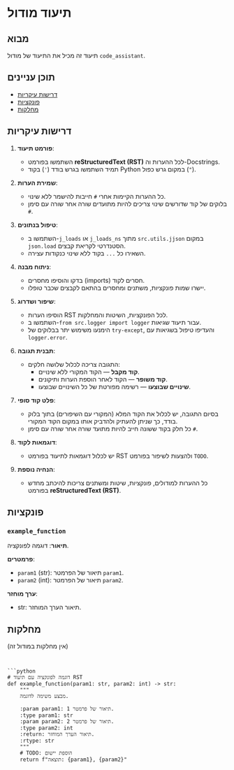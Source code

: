 # תיעוד מודול

## מבוא

תיעוד זה מכיל את התיעוד של מודול `code_assistant`.

## תוכן עניינים

* [דרישות עיקריות](#דרישות-עיקריות)
* [פונקציות](#פונקציות)
* [מחלקות](#מחלקות)


## דרישות עיקריות

1. **פורמט תיעוד**:
   - השתמשו בפורמט **reStructuredText (RST)** לכל ההערות וה-Docstrings.
   - תמיד השתמשו בגרש בודד (`'`) בקוד Python במקום גרש כפול (`"`).

2. **שמירת הערות**:
   - כל ההערות הקיימות אחרי `#` חייבות להישמר ללא שינוי.
   - בלוקים של קוד שדורשים שינוי צריכים להיות מתועדים שורה אחר שורה עם סימן `#`.

3. **טיפול בנתונים**:
   - השתמשו ב-`j_loads` או `j_loads_ns` מתוך `src.utils.jjson` במקום `json.load` הסטנדרטי לקריאת קבצים.
   - השאירו כל `...` בקוד ללא שינוי כנקודות עצירה.

4. **ניתוח מבנה**:
   - בדקו והוסיפו מחסרים (imports) חסרים לקוד.
   - יישרו שמות פונקציות, משתנים ומחסרים בהתאם לקבצים שכבר טופלו.

5. **שיפור ושדרוג**:
   - הוסיפו הערות RST לכל הפונקציות, השיטות והמחלקות.
   - השתמשו ב-`from src.logger import logger` עבור תיעוד שגיאות.
   - הימנעו משימוש יתר בבלוקים של `try-except`, והעדיפו טיפול בשגיאות עם `logger.error`.

6. **תבנית תגובה**:
   - התגובה צריכה לכלול שלושה חלקים:
     - **קוד מקבל** — הקוד המקורי ללא שינויים.
     - **קוד משופר** — הקוד לאחר הוספת הערות ותיקונים.
     - **שינויים שבוצעו** — רשימה מפורטת של כל השינויים שבוצעו.

7. **פלט קוד סופי**:
   - בסיום התגובה, יש לכלול את הקוד המלא (המקורי עם השיפורים) בתוך בלוק בודד, כך שניתן להעתיק ולהדביק אותו במקום הקוד המקורי.
   - כל חלק בקוד ששונה חייב להיות מתועד שורה אחר שורה עם סימן `#`.

8. **דוגמאות לקוד**:
   - יש לכלול דוגמאות לתיעוד בפורמט RST ולהצעות לשיפור בפורמט `TODO`.

9. **הנחיה נוספת**:
   - כל ההערות למודולים, פונקציות, שיטות ומשתנים צריכות להיכתב מחדש בפורמט **reStructuredText (RST)**.


## פונקציות

### `example_function`

**תיאור**: דוגמה לפונקציה.

**פרמטרים**:
- `param1` (str): תיאור של הפרמטר `param1`.
- `param2` (int): תיאור של הפרמטר `param2`.

**ערך מוחזר**:
- str: תיאור הערך המוחזר.


## מחלקות

(אין מחלקות במודול זה)


```


```python
# דוגמה לפונקציה עם תיעוד RST
def example_function(param1: str, param2: int) -> str:
    """
    מבצע משימה לדוגמה.

    :param param1: תיאור של פרמטר 1.
    :type param1: str
    :param param2: תיאור של פרמטר 2.
    :type param2: int
    :return: תיאור הערך המוחזר.
    :rtype: str
    """
    # TODO: הוספת יישום
    return f"תוצאה: {param1}, {param2}"